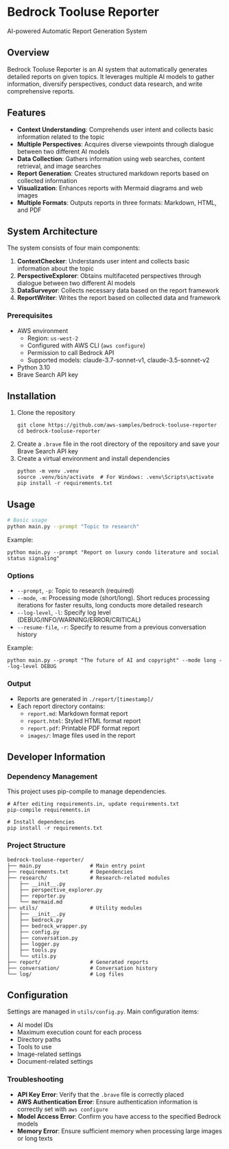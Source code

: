 # Bedrock Tooluse Reporter

AI-powered Automatic Report Generation System  

## Overview

Bedrock Tooluse Reporter is an AI system that automatically generates detailed reports on given topics. It leverages multiple AI models to gather information, diversify perspectives, conduct data research, and write comprehensive reports.  

## Features

- **Context Understanding**: Comprehends user intent and collects basic information related to the topic
- **Multiple Perspectives**: Acquires diverse viewpoints through dialogue between two different AI models
- **Data Collection**: Gathers information using web searches, content retrieval, and image searches
- **Report Generation**: Creates structured markdown reports based on collected information
- **Visualization**: Enhances reports with Mermaid diagrams and web images
- **Multiple Formats**: Outputs reports in three formats: Markdown, HTML, and PDF

## System Architecture

The system consists of four main components:  

1. **ContextChecker**: Understands user intent and collects basic information about the topic
2. **PerspectiveExplorer**: Obtains multifaceted perspectives through dialogue between two different AI models
3. **DataSurveyor**: Collects necessary data based on the report framework
4. **ReportWriter**: Writes the report based on collected data and framework

### Prerequisites
- AWS environment
  - Region: `us-west-2`
  - Configured with AWS CLI (`aws configure`)
  - Permission to call Bedrock API
  - Supported models: claude-3.7-sonnet-v1, claude-3.5-sonnet-v2
- Python 3.10
- Brave Search API key

## Installation

1. Clone the repository  
   ```shell
   git clone https://github.com/aws-samples/bedrock-tooluse-reporter
   cd bedrock-tooluse-reporter
   ```
2. Create a `.brave` file in the root directory of the repository and save your Brave Search API key  
3. Create a virtual environment and install dependencies  
    ```shell
    python -m venv .venv
    source .venv/bin/activate  # For Windows: .venv\Scripts\activate
    pip install -r requirements.txt
    ```

## Usage

```bash
# Basic usage
python main.py --prompt "Topic to research"
```

Example:  
```shell
python main.py --prompt "Report on luxury condo literature and social status signaling"
```

### Options
- `--prompt`, `-p`: Topic to research (required)
- `--mode`, `-m`: Processing mode (short/long). Short reduces processing iterations for faster results, long conducts more detailed research
- `--log-level`, `-l`: Specify log level (DEBUG/INFO/WARNING/ERROR/CRITICAL)
- `--resume-file`, `-r`: Specify to resume from a previous conversation history

Example:  
```shell
python main.py --prompt "The future of AI and copyright" --mode long --log-level DEBUG
```

### Output
- Reports are generated in `./report/[timestamp]/`
- Each report directory contains:
    - `report.md`: Markdown format report
    - `report.html`: Styled HTML format report
    - `report.pdf`: Printable PDF format report
    - `images/`: Image files used in the report

## Developer Information
### Dependency Management
This project uses pip-compile to manage dependencies.  

```shell
# After editing requirements.in, update requirements.txt
pip-compile requirements.in

# Install dependencies
pip install -r requirements.txt
```

### Project Structure
```text
bedrock-tooluse-reporter/
├── main.py                # Main entry point
├── requirements.txt       # Dependencies
├── research/              # Research-related modules
│   ├── __init__.py
│   ├── perspective_explorer.py
│   ├── reporter.py
│   └── mermaid.md
├── utils/                 # Utility modules
│   ├── __init__.py
│   ├── bedrock.py
│   ├── bedrock_wrapper.py
│   ├── config.py
│   ├── conversation.py
│   ├── logger.py
│   ├── tools.py
│   └── utils.py
├── report/                # Generated reports
├── conversation/          # Conversation history
└── log/                   # Log files
```

## Configuration

Settings are managed in `utils/config.py`. Main configuration items:  

- AI model IDs
- Maximum execution count for each process
- Directory paths
- Tools to use
- Image-related settings
- Document-related settings

### Troubleshooting
- **API Key Error**: Verify that the `.brave` file is correctly placed
- **AWS Authentication Error**: Ensure authentication information is correctly set with `aws configure`
- **Model Access Error**: Confirm you have access to the specified Bedrock models
- **Memory Error**: Ensure sufficient memory when processing large images or long texts